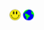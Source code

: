 ### <img src='https://raw.githubusercontent.com/wllclngn/wllclngn/main/acid-house-smiley-SMALL.png' width="20" height="20" /> <img src='https://raw.githubusercontent.com/wllclngn/wllclngn/main/Earth.gif' width="20" height="20" /> 



<!--
**wllclngn/wllclngn** is a ✨ _special_ ✨ repository because its `README.md` (this file) appears on your GitHub profile.

Here are some ideas to get you started:

- 🔭 I’m currently working on ...
- 🌱 I’m currently learning ...
- 👯 I’m looking to collaborate on ...
- 🤔 I’m looking for help with ...
- 💬 Ask me about ...
- 📫 How to reach me: ...
- 😄 Pronouns: ...
- ⚡ Fun fact: ...
-->

